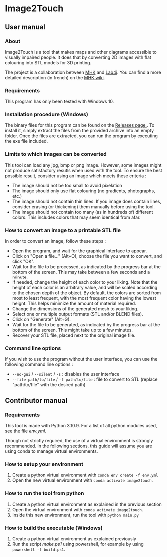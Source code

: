 # Image2Touch

## User manual

### About

Image2Touch is a tool that makes maps and other diagrams accessible to visually impaired people.
It does that by converting 2D images with flat colouring into STL models for 3D printing.

The project is a collaboration between [MHK](https://www.mhk.fr/) and [Lab4i](https://groupe-ovalt.com/lab4i/).
You can find a more detailed description (in french) on the [MHK wiki](https://wikilab.myhumankit.org/index.php?title=Projets:Image2Touch).

### Requirements

This program has only been tested with Windows 10.

### Installation procedure (Windows)

The binary files for this program can be found on the [Releases page.](https://github.com/myhumankit/Image2Touch/releases).
To install it, simply extract the files from the provided archive into an empty folder.
Once the files are extracted, you can run the program by executing the exe file included.

### Limits to which images can be converted

This tool can load any jpg, bmp or png image.
However, some images might not produce satisfactory resutls when used with the tool.
To ensure the best possible result, consider using an image which meets these criteria :
- The image should not be too small to avoid pixelation
- The image should only use flat colouring (no gradients, photographs, etc.)
- The image should not contain thin lines. If you image does contain lines, consider erasing (or thickening) them manually before using the tool.
- The image should not contain too many (as in hundreds of) different colors. This includes colors that may seem identical from afar.

### How to convert an image to a printable STL file

In order to convert an image, follow these steps :
- Open the program, and wait for the graphical interface to appear.
- Click on "Open a file..." (Alt+O), choose the file you want to convert, and click "OK".
- Wait for the file to be processed, as indicated by the progress bar at the bottom of the screen. This may take between a few seconds and a minute.
- If needed, change the height of each color to your liking. Note that the height of each color is an arbitrary value, and will be scaled according to the chosen depth of the object. By default, the colors are sorted from most to least frequent, with the most frequent color having the lowest heignt. This helps minimize the amount of material required.
- Change the dimensions of the generated mesh to your liking.
- Select one or multiple output formats (STL and/or BLEND files).
- Click on "Generate" (Alt+G).
- Wait for the file to be generated, as indicated by the progress bar at the bottom of the screen. This might take up to a few minutes.
- Recover your STL file, placed next to the original image file.

### Command line options

If you wish to use the program without the user interface, you can use the following command line options :
- `--no-gui` / `--silent` / `-s` : disables the user interface
- `--file path/to/file` / `-f path/to/file` : file to convert to STL (replace "path/to/file" with the desired path)

## Contributor manual

### Requirements
This tool is made with Python 3.10.9.
For a list of all python modules used, see the file *env.yml*.

Though not strictly required, the use of a virtual environment is strongly recommended.
In the following sections, this guide will assume you are using conda to manage virtual environments.

### How to setup your environment
1. Create a python virtual environment with `conda env create -f env.yml`
2. Open the new virtual environment with `conda activate image2touch`.

### How to run the tool from python
1. Create a python virtual environment as explained in the previous section
2. Open the virtual environment with `conda activate image2touch`.
3. Inside this new environment, run the tool with `python main.py`

### How to build the executable (Windows)
1. Create a python virtual environment as explained previously
2. Run the script *make.ps1* using powershell, for example by using `powershell -f build.ps1`. `